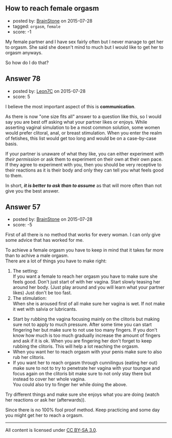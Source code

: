 ## How to reach female orgasm

- posted by: [BrainStone](https://stackexchange.com/users/2267875/brainstone) on 2015-07-28
- tagged: `orgasm`, `female`
- score: -1

My female partner and I have sex fairly often but I never manage to get her to orgasm. She said she doesn't mind to much but I would like to get her to orgasm anyways.

So how do I do that?


## Answer 78

- posted by: [Leon7C](https://stackexchange.com/users/4406699/leon7c) on 2015-07-28
- score: 5

I believe the most important aspect of this is **communication**.

As there is now "one size fits all" answer to a question like this, so I would say you are best off asking what your partner likes or enjoys. While asserting vaginal simulation to be a most common solution, some women would prefer clitoral, anal, or breast stimulation. When you enter the realm of fetishes, this list would get too long and would be on a case-by-case basis.

If your partner is unaware of what they like, you can either experiment _with their permission_ or ask them to experiment on their own at their own pace. If they agree to experiment with you, then you should be very receptive to their reactions as it is their body and only they can tell you what feels good to them.

In short, **_it is better to ask than to assume_** as that will more often than not give you the best answer.


## Answer 57

- posted by: [BrainStone](https://stackexchange.com/users/2267875/brainstone) on 2015-07-28
- score: -5

First of all there is no method that works for every woman. I can only give some advice that has worked for me.

To achieve a female orgasm you have to keep in mind that it takes far more than to achive a male orgasm.  
There are a lot of things you have to make right:

1. The setting:  
If you want a female to reach her orgasm you have to make sure she feels good. Don't just start of with her vagina. Start slowly teasing her around her body. (Just play around and you will learn what your partner likes) Just don't be too fast.
2. The stimulation:  
When she is aroused first of all make sure her vagina is wet. If not make it wet with salvia or lubricants.  
 + Start by rubbing the vagina focusing mainly on the clitoris but making sure not to apply to much pressure. After some time you can start fingering her but make sure to not use too many fingers. If you don't know how much is too much gradually increase the amount of fingers and ask if it is ok. When you are fingering her don't forget to keep rubbing the clitoris. This will help a lot reaching the orgasm.  
 + When you want her to reach orgasm with your penis make sure to also rub her clitoris.  
 + If you want her to reach orgasm through cunnilingus (eating her out) make sure to not to try to penetrate her vagina with your toungue and focus again on the clitoris bit make sure to not only stay there but instead to cover her whole vagina.  
You could also try to finger her while doing the above.

Try different things and make sure she enjoys what you are doing (watch her reactions or ask her (afterwards)).

Since there is no 100% fool proof method. Keep practicing and some day you might get her to reach a orgasm.



---

All content is licensed under [CC BY-SA 3.0](https://creativecommons.org/licenses/by-sa/3.0/).
